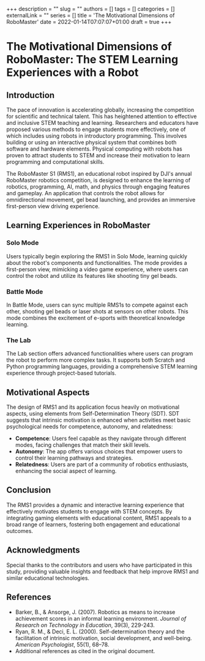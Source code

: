 +++ 
description = ""
slug = ""
authors = []
tags = []
categories = []
externalLink = ""
series = []
title = 'The Motivational Dimensions of RoboMaster'
date = 2022-01-14T07:07:07+01:00
draft = true
+++
# The Motivational Dimensions of RoboMaster: The STEM Learning Experiences with a Robot


## Introduction

The pace of innovation is accelerating globally, increasing the competition for scientific and technical talent. This has heightened attention to effective and inclusive STEM teaching and learning. Researchers and educators have proposed various methods to engage students more effectively, one of which includes using robots in introductory programming. This involves building or using an interactive physical system that combines both software and hardware elements. Physical computing with robots has proven to attract students to STEM and increase their motivation to learn programming and computational skills.

The RoboMaster S1 (RMS1), an educational robot inspired by DJI's annual RoboMaster robotics competition, is designed to enhance the learning of robotics, programming, AI, math, and physics through engaging features and gameplay. An application that controls the robot allows for omnidirectional movement, gel bead launching, and provides an immersive first-person view driving experience.

## Learning Experiences in RoboMaster

### Solo Mode

Users typically begin exploring the RMS1 in Solo Mode, learning quickly about the robot's components and functionalities. The mode provides a first-person view, mimicking a video game experience, where users can control the robot and utilize its features like shooting tiny gel beads.

### Battle Mode

In Battle Mode, users can sync multiple RMS1s to compete against each other, shooting gel beads or laser shots at sensors on other robots. This mode combines the excitement of e-sports with theoretical knowledge learning.

### The Lab

The Lab section offers advanced functionalities where users can program the robot to perform more complex tasks. It supports both Scratch and Python programming languages, providing a comprehensive STEM learning experience through project-based tutorials.

## Motivational Aspects

The design of RMS1 and its application focus heavily on motivational aspects, using elements from Self-Determination Theory (SDT). SDT suggests that intrinsic motivation is enhanced when activities meet basic psychological needs for competence, autonomy, and relatedness:

- **Competence**: Users feel capable as they navigate through different modes, facing challenges that match their skill levels.
- **Autonomy**: The app offers various choices that empower users to control their learning pathways and strategies.
- **Relatedness**: Users are part of a community of robotics enthusiasts, enhancing the social aspect of learning.

## Conclusion

The RMS1 provides a dynamic and interactive learning experience that effectively motivates students to engage with STEM concepts. By integrating gaming elements with educational content, RMS1 appeals to a broad range of learners, fostering both engagement and educational outcomes.

## Acknowledgments

Special thanks to the contributors and users who have participated in this study, providing valuable insights and feedback that help improve RMS1 and similar educational technologies.

## References

- Barker, B., & Ansorge, J. (2007). Robotics as means to increase achievement scores in an informal learning environment. *Journal of Research on Technology in Education*, 39(3), 229-243.
- Ryan, R. M., & Deci, E. L. (2000). Self-determination theory and the facilitation of intrinsic motivation, social development, and well-being. *American Psychologist*, 55(1), 68–78.
- Additional references as cited in the original document.